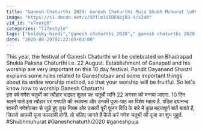 ```yaml
---
title: "Ganesh Chaturthi 2020: Ganesh Chaturthi Puja Shubh Muhurat \u0917\u0923\u0947\u0936 \u0938\u094d\u0925\u093e\u092a\u0928\u093e \u0936\u0941\u092d \u092e\u0941\u0939\u0942\u0930\u094d\u0924 Boldsky"
image: "https://s1.dmcdn.net/v/SPflm1VIDFAbjQJ-Y/x240"
vid_id: "x7vorg0"
categories: "lifestyle"
tags: ["boldsky-hindi","ganesh chaturthi 2020"," ganesh chaturthi 2020 shubh muhurat"]
date: "2020-08-29T01:22:05+03:00"
---
```

This year, the festival of Ganesh Chaturthi will be celebrated on Bhadrapad Shukla Paksha Chaturthi i.e. 22 August. Establishment of Ganapati and his worship are very important on this 10 day festival. Pandit Dayanand Shastri explains some rules related to Ganeshotsav and some important things about its entire worship method, so that your worship will be fruitful. So let's know how to worship Ganesh Chaturthi   <br>इस वर्ष गणेश चतुर्थी का त्यौहार भाद्रपद शुक्ल पक्ष चतुर्थी यानि 22 अगस्त को मनाया जाएगा. 10 दिन चलने वाले इस त्यौहार पर गणपति की स्थापना और उनकी पूजा-पाठ का विशेष महत्व है. पंडित दयानन्द शास्त्री गणेशोत्सव से जुड़े हुए कुछ नियम और उसकी पूरी पूजन विधि के बारे में कुछ महत्वपूर्ण बातें बताते हैं, जिससे आपकी पूजा फलदायी होगी. तो चलिए जानते हैं कैसे करें गणेश चतुर्थी की पूजा  का शुभ मुहूर्त.   <br>#Shubhmuhurat #Ganeshchaturthi2020 #ganeshpuja
